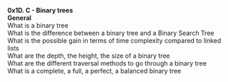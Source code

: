 **0x1D. C - Binary trees**  
**General**  
What is a binary tree  
What is the difference between a binary tree and a Binary Search Tree  
What is the possible gain in terms of time complexity compared to linked lists  
What are the depth, the height, the size of a binary tree  
What are the different traversal methods to go through a binary tree  
What is a complete, a full, a perfect, a balanced binary tree  
